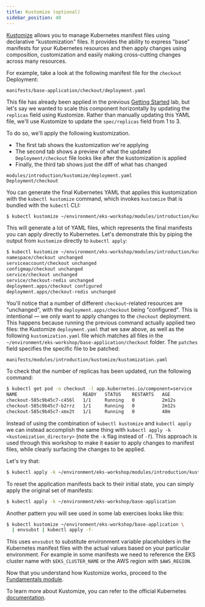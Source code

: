 ```yaml
---
title: Kustomize (optional)
sidebar_position: 40
---
```


[Kustomize](https://kustomize.io/) allows you to manage Kubernetes manifest files using declarative "kustomization" files. It provides the ability to express "base" manifests for your Kubernetes resources and then apply changes using composition, customization and easily making cross-cutting changes across many resources.

For example, take a look at the following manifest file for the `checkout` Deployment:

```file
manifests/base-application/checkout/deployment.yaml
```

This file has already been applied in the previous [Getting Started](../getting-started) lab, but let's say we wanted to scale this component horizontally by updating the `replicas` field using Kustomize. Rather than manually updating this YAML file, we'll use Kustomize to update the `spec/replicas` field from 1 to 3.

To do so, we'll apply the following kustomization.

* The first tab shows the kustomization we're applying
* The second tab shows a preview of what the updated `Deployment/checkout` file looks like after the kustomization is applied
* Finally, the third tab shows just the diff of what has changed

```kustomization
modules/introduction/kustomize/deployment.yaml
Deployment/checkout
```

You can generate the final Kubernetes YAML that applies this kustomization with the `kubectl kustomize` command, which invokes `kustomize` that is bundled with the `kubectl` CLI:

```bash
$ kubectl kustomize ~/environment/eks-workshop/modules/introduction/kustomize
```

This will generate a lot of YAML files, which represents the final manifests you can apply directly to Kubernetes. Let's demonstrate this by piping the output from `kustomize` directly to `kubectl apply`:

```bash
$ kubectl kustomize ~/environment/eks-workshop/modules/introduction/kustomize | kubectl apply -f -
namespace/checkout unchanged
serviceaccount/checkout unchanged
configmap/checkout unchanged
service/checkout unchanged
service/checkout-redis unchanged
deployment.apps/checkout configured
deployment.apps/checkout-redis unchanged
```

You'll notice that a number of different `checkout`-related resources are "unchanged", with the `deployment.apps/checkout` being "configured". This is intentional — we only want to apply changes to the `checkout` deployment. This happens because running the previous command actually applied two files: the Kustomize `deployment.yaml` that we saw above, as well as the following `kustomization.yaml` file which matches all files in the `~/environment/eks-workshop/base-application/checkout` folder. The `patches` field specifies the specific file to be patched:

```file
manifests/modules/introduction/kustomize/kustomization.yaml
```

To check that the number of replicas has been updated, run the following command:

```bash
$ kubectl get pod -n checkout -l app.kubernetes.io/component=service
NAME                        READY   STATUS    RESTARTS   AGE
checkout-585c9b45c7-c456l   1/1     Running   0          2m12s
checkout-585c9b45c7-b2rrz   1/1     Running   0          2m12s
checkout-585c9b45c7-xmx2t   1/1     Running   0          40m
```

Instead of using the combination of `kubectl kustomize` and `kubectl apply` we can instead accomplish the same thing with `kubectl apply -k <kustomization_directory>` (note the `-k` flag instead of `-f`). This approach is used through this workshop to make it easier to apply changes to manifest files, while clearly surfacing the changes to be applied.

Let's try that:

```bash
$ kubectl apply -k ~/environment/eks-workshop/modules/introduction/kustomize
```

To reset the application manifests back to their initial state, you can simply apply the original set of manifests:

```bash timeout=300 wait=30
$ kubectl apply -k ~/environment/eks-workshop/base-application
```

Another pattern you will see used in some lab exercises looks like this:

```bash
$ kubectl kustomize ~/environment/eks-workshop/base-application \
  | envsubst | kubectl apply -f-
```

This uses `envsubst` to substitute environment variable placeholders in the Kubernetes manifest files with the actual values based on your particular environment. For example in some manifests we need to reference the EKS cluster name with `$EKS_CLUSTER_NAME` or the AWS region with `$AWS_REGION`.

Now that you understand how Kustomize works, proceed to the [Fundamentals module](/docs/fundamentals).

To learn more about Kustomize, you can refer to the official Kubernetes [documentation](https://kubernetes.io/docs/tasks/manage-kubernetes-objects/kustomization/).